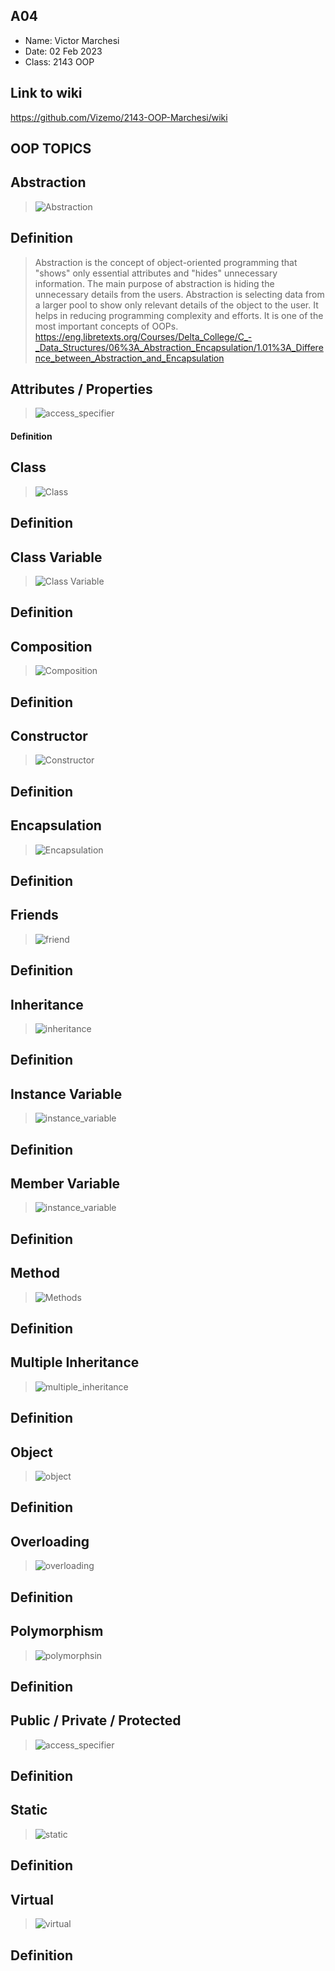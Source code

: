 ## A04

- Name: Victor Marchesi
- Date: 02 Feb 2023
- Class: 2143 OOP

## Link to wiki
https://github.com/Vizemo/2143-OOP-Marchesi/wiki

## OOP TOPICS


## Abstraction

>![Abstraction](https://user-images.githubusercontent.com/91359207/215235472-b35ead28-9365-439f-aaf9-a85256c1a963.png)

## Definition
> Abstraction is the concept of object-oriented programming that "shows" only essential attributes and "hides" unnecessary information. The main purpose of abstraction is hiding the unnecessary details from the users. Abstraction is selecting data from a larger pool to show only relevant details of the object to the user. It helps in reducing programming complexity and efforts. It is one of the most important concepts of OOPs.
> https://eng.libretexts.org/Courses/Delta_College/C_-_Data_Structures/06%3A_Abstraction_Encapsulation/1.01%3A_Difference_between_Abstraction_and_Encapsulation


## Attributes / Properties

>![access_specifier](https://user-images.githubusercontent.com/91359207/215235502-d77cea35-c331-4b4d-a523-82d16ceb8ce8.png)

#### Definition


## Class

>![Class](https://user-images.githubusercontent.com/91359207/215235867-c1ea8a54-0ed7-4954-84c6-d2ed72f51eff.png)

## Definition


## Class Variable

>![Class Variable](https://user-images.githubusercontent.com/91359207/215235591-46138041-750f-4498-830c-437dec19594f.png)

## Definition


## Composition

>![Composition](https://user-images.githubusercontent.com/91359207/215235625-335f0727-7d34-4bc0-bb44-73ee7083890e.png)

## Definition


## Constructor

>![Constructor](https://user-images.githubusercontent.com/91359207/215235665-2e5d8363-b945-4408-9e3f-e2da5fea3200.png)

## Definition


## Encapsulation

>![Encapsulation](https://user-images.githubusercontent.com/91359207/215235674-30039ef6-2fd5-493e-b466-3a02ce413717.png)

## Definition


## Friends

>![friend](https://user-images.githubusercontent.com/91359207/215235680-0878cdc0-d791-4109-bca7-8b1fb95055cc.png)

## Definition


## Inheritance

>![inheritance](https://user-images.githubusercontent.com/91359207/215235888-5357e828-935e-46dd-8903-174be4468916.png)

## Definition


## Instance Variable

>![instance_variable](https://user-images.githubusercontent.com/91359207/215235896-0285d55f-d69a-4935-94ed-0229a53ffd5f.png)

## Definition


## Member Variable

>![instance_variable](https://user-images.githubusercontent.com/91359207/215235929-f40c5ff7-789c-48cb-b4a5-aa0886c314b7.png)
>
## Definition


## Method

>![Methods](https://user-images.githubusercontent.com/91359207/215235952-0cf81a1c-48a2-4eb0-aa48-ab620a0bfb68.png)

## Definition


## Multiple Inheritance

>![multiple_inheritance](https://user-images.githubusercontent.com/91359207/215236048-dad2a364-6806-4e8d-8347-c14907607e6a.png)

## Definition


## Object

>![object](https://user-images.githubusercontent.com/91359207/215236026-5b9425f1-31d7-4423-9253-c5bd00d8ee59.png)

## Definition


## Overloading

>![overloading](https://user-images.githubusercontent.com/91359207/215236303-9f981d3c-acca-4553-b6a9-838d87f6875e.png)

## Definition


## Polymorphism

>![polymorphsin](https://user-images.githubusercontent.com/91359207/215236308-55dc0916-b9cd-481b-9f88-18224793c38d.png)

## Definition


## Public / Private / Protected

>![access_specifier](https://user-images.githubusercontent.com/91359207/215236216-35469476-de10-4771-a706-943c30726ebc.png)

## Definition


## Static

>![static](https://user-images.githubusercontent.com/91359207/215236242-7fb59ed9-4935-4425-bb75-79e2e0d067eb.png)

## Definition


## Virtual

>![virtual](https://user-images.githubusercontent.com/91359207/215236337-0a34c6e0-4e26-42bf-8692-abd1c26254dc.png)

## Definition
